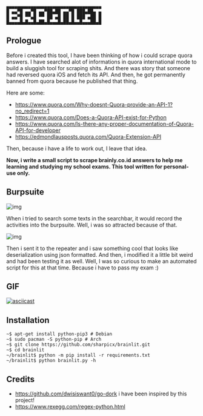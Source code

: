 ```
▄▄▄▄▄▄▄▄▄▄▄▄▄▄▄▄▄▄▄▄▄▄▄▄▄▄▄▄▄▄▄▄▄▄▄
█ ▄▄▀█ ▄▄▀█ ▄▄▀██▄██ ▄▄▀█ ███▄██▄ ▄
█ ▄▄▀█ ▀▀▄█ ▀▀ ██ ▄█ ██ █ ███ ▄██ █
█▄▄▄▄█▄█▄▄█▄██▄█▄▄▄█▄██▄█▄▄█▄▄▄██▄█
```
## Prologue
Before i created this tool, I have been thinking of how i could scrape quora answers. I have searched alot of informations in quora international mode to build a sluggish tool for scraping shits. And there was story that someone had reversed quora iOS and fetch its API. And then, he got permanently banned from quora because he published that thing.

Here are some:
* <https://www.quora.com/Why-doesnt-Quora-provide-an-API-1?no_redirect=1>
* <https://www.quora.com/Does-a-Quora-API-exist-for-Python>
* <https://www.quora.com/Is-there-any-proper-documentation-of-Quora-API-for-developer>
* <https://edmondlausposts.quora.com/Quora-Extension-API>

Then, because i have a life to work out, I leave that idea.


__Now, i write a small script to scrape brainly.co.id answers to help me learning and studying my school exams. This tool written for personal-use only.__

## Burpsuite
![img](https://i.postimg.cc/rpmfG1f6/image.png)

When i tried to search some texts in the searchbar, it would record the activities into the burpsuite. Well, i was so attracted because of that.

![img](https://i.postimg.cc/05M2Whzj/image.png)

Then i sent it to the repeater and i saw something cool that looks like deserialization using json formatted. And then, i modified it a little bit weird and had been testing it as well. Well, I was so curious to make an automated script for this at that time. Because i have to pass my exam :)

## GIF
[![asciicast](https://asciinema.org/a/572540.svg)](https://asciinema.org/a/572540)

## Installation
```
~$ apt-get install python-pip3 # Debian
~$ sudo pacman -S python-pip # Arch
~$ git clone https://github.com/sharpicx/brainlit.git
~$ cd brainlit
~/brainlit$ python -m pip install -r requirements.txt
~/brainlit$ python brainlit.py -h
```

## Credits
- <https://github.com/dwisiswant0/go-dork> i have been inspired by this project!
- <https://www.rexegg.com/regex-python.html> 
